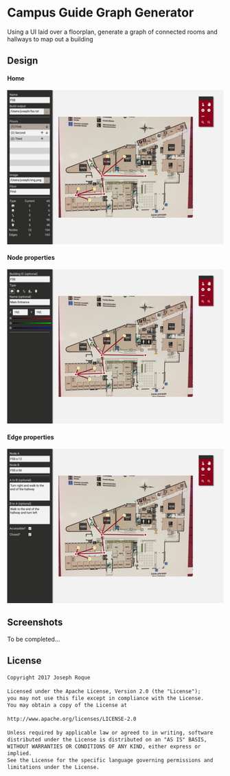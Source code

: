 # Campus Guide Graph Generator

Using a UI laid over a floorplan, generate a graph of connected rooms and hallways to map out a building

## Design

#### Home
![Home](./screenshots/home.png)

#### Node properties
![Nodes](./screenshots/nodes.png)

#### Edge properties
![Edges](./screenshots/edges.png)

## Screenshots

To be completed...

## License

```
Copyright 2017 Joseph Roque

Licensed under the Apache License, Version 2.0 (the "License");
you may not use this file except in compliance with the License.
You may obtain a copy of the License at

http://www.apache.org/licenses/LICENSE-2.0

Unless required by applicable law or agreed to in writing, software
distributed under the License is distributed on an "AS IS" BASIS,
WITHOUT WARRANTIES OR CONDITIONS OF ANY KIND, either express or implied.
See the License for the specific language governing permissions and
limitations under the License.
```
